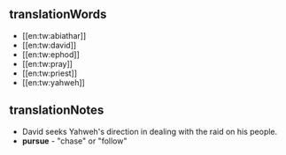 ## translationWords

* [[en:tw:abiathar]]
* [[en:tw:david]]
* [[en:tw:ephod]]
* [[en:tw:pray]]
* [[en:tw:priest]]
* [[en:tw:yahweh]]

## translationNotes

* David seeks Yahweh's direction in dealing with the raid on his people.
* **pursue** - "chase" or "follow"

